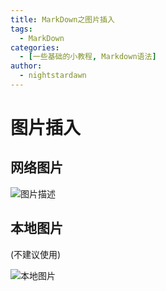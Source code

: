 ```yaml
---
title: MarkDown之图片插入
tags:
  - MarkDown
categories:
  - [一些基础的小教程, Markdown语法]
author:
  - nightstardawn
---
```


# 图片插入

## 网络图片

![图片描述](https://img.moegirl.org.cn/common/thumb/e/e4/%E4%BC%8A%E8%95%BE%E5%A8%9C%EF%BC%88%E9%AD%94%E5%A5%B3%E4%B9%8B%E6%97%85%EF%BC%891.png/300px-%E4%BC%8A%E8%95%BE%E5%A8%9C%EF%BC%88%E9%AD%94%E5%A5%B3%E4%B9%8B%E6%97%85%EF%BC%891.png)

## 本地图片

(不建议使用)

![本地图片](D:\my\picture\2022_1011_193252.png)
